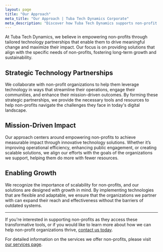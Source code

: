 ```yaml
---
layout: page
title: "Our Approach"
meta_title: "Our Approach | Tuba Tech Dynamics Corporate"
meta_description: "Discover how Tuba Tech Dynamics supports non-profit organizations through strategic technology partnerships, delivering impact-driven solutions that foster growth and sustainability."
---
```


At Tuba Tech Dynamics, we believe in empowering non-profits through tailored technology partnerships that enable them to drive meaningful change and maximize their impact. Our focus is on providing solutions that align with the specific needs of non-profits, fostering long-term growth and sustainability.

## Strategic Technology Partnerships

We collaborate with non-profit organizations to help them leverage technology in ways that streamline their operations, engage their communities, and enhance their mission-driven outcomes. By forming these strategic partnerships, we provide the necessary tools and resources to help non-profits navigate the challenges they face in today's digital landscape.

## Mission-Driven Impact

Our approach centers around empowering non-profits to achieve measurable impact through innovative technology solutions. Whether it’s improving operational efficiency, enhancing public engagement, or creating scalable solutions, we align our efforts with the goals of the organizations we support, helping them do more with fewer resources.

## Enabling Growth

We recognize the importance of scalability for non-profits, and our solutions are designed with growth in mind. By implementing technologies that are flexible and adaptable, we ensure that the organizations we partner with can expand their reach and effectiveness without the barriers of outdated systems.

---

If you're interested in supporting non-profits as they access these transformative tools, or if you would like to learn more about how we can help non-profit organizations thrive, [contact us today](/contact).

For detailed information on the services we offer non-profits, please visit [our services page](https://tubatech.dev/services).
